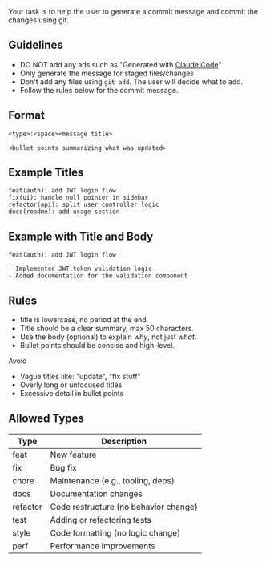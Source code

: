 Your task is to help the user to generate a commit message and commit the changes using git.

## Guidelines

- DO NOT add any ads such as "Generated with [Claude Code](https://claude.ai/code)"
- Only generate the message for staged files/changes
- Don't add any files using `git add`. The user will decide what to add. 
- Follow the rules below for the commit message.

## Format

```
<type>:<space><message title>

<bullet points summarizing what was updated>
```

## Example Titles

```
feat(auth): add JWT login flow
fix(ui): handle null pointer in sidebar
refactor(api): split user controller logic
docs(readme): add usage section
```

## Example with Title and Body

```
feat(auth): add JWT login flow

- Implemented JWT token validation logic
- Added documentation for the validation component
```

## Rules

* title is lowercase, no period at the end.
* Title should be a clear summary, max 50 characters.
* Use the body (optional) to explain *why*, not just *what*.
* Bullet points should be concise and high-level.

Avoid

* Vague titles like: "update", "fix stuff"
* Overly long or unfocused titles
* Excessive detail in bullet points

## Allowed Types

| Type     | Description                           |
| -------- | ------------------------------------- |
| feat     | New feature                           |
| fix      | Bug fix                               |
| chore    | Maintenance (e.g., tooling, deps)     |
| docs     | Documentation changes                 |
| refactor | Code restructure (no behavior change) |
| test     | Adding or refactoring tests           |
| style    | Code formatting (no logic change)     |
| perf     | Performance improvements              |
